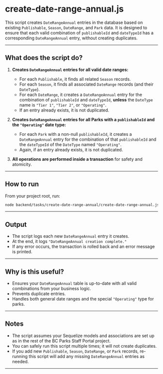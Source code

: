 # create-date-range-annual.js

This script creates `DateRangeAnnual` entries in the database based on existing `Publishable`, `Season`, `DateRange`, and `Park` data. It is designed to ensure that each valid combination of `publishableId` and `dateTypeId` has a corresponding `DateRangeAnnual` entry, without creating duplicates.

---

## What does the script do?

1. **Creates `DateRangeAnnual` entries for all valid date ranges:**
   - For each `Publishable`, it finds all related `Season` records.
   - For each `Season`, it finds all associated `DateRange` records (and their `DateType`).
   - For each `DateRange`, it creates a `DateRangeAnnual` entry for the combination of `publishableId` and `dateTypeId`, **unless** the `DateType` name is `"Tier 1"`, `"Tier 2"`, or `"Operating"`.
   - If an entry already exists, it is not duplicated.

2. **Creates `DateRangeAnnual` entries for all Parks with a `publishableId` and the `"Operating"` date type:**
   - For each `Park` with a non-null `publishableId`, it creates a `DateRangeAnnual` entry for the combination of that `publishableId` and the `dateTypeId` of the `DateType` named `"Operating"`.
   - Again, if an entry already exists, it is not duplicated.

3. **All operations are performed inside a transaction** for safety and atomicity.

---

## How to run

From your project root, run:

```sh
node backend/tasks/create-date-range-annual/create-date-range-annual.js
```

---

## Output

- The script logs each new `DateRangeAnnual` entry it creates.
- At the end, it logs `"DateRangeAnnual creation complete."`
- If any error occurs, the transaction is rolled back and an error message is printed.

---

## Why is this useful?

- Ensures your `DateRangeAnnual` table is up-to-date with all valid combinations from your business logic.
- Prevents duplicate entries.
- Handles both general date ranges and the special `"Operating"` type for parks.

---

## Notes

- The script assumes your Sequelize models and associations are set up as in the rest of the BC Parks Staff Portal project.
- You can safely run this script multiple times; it will not create duplicates.
- If you add new `Publishable`, `Season`, `DateRange`, or `Park` records, re-running this script will add any missing `DateRangeAnnual` entries as needed.

---
